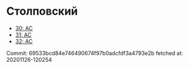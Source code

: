 # Столповский
- [30: AC](30.md)
- [31: AC](31.md)
- [32: AC](32.md)

Commit: 69533bcd84e746490674f97b0adcfdf3a4793e2b
 fetched at: 20201126-120254
